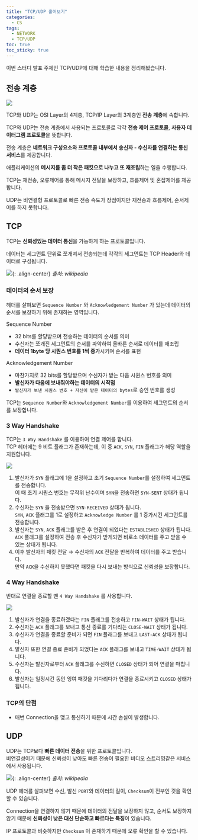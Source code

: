 ```yaml
---
title: "TCP/UDP 훑어보기"
categories:
  - CS
tags:
  - NETWORK
  - TCP/UDP
toc: true
toc_sticky: true
---
```


이번 스터디 발표 주제인 TCP/UDP에 대해 학습한 내용을 정리해봤습니다.

## 전송 계층

![](https://user-images.githubusercontent.com/40778768/201521543-220ada95-a5b5-4d24-8d90-632237116a32.png)

TCP와 UDP는 OSI Layer의 4계층, TCP/IP Layer의 3계층인 **전송 계층**에 속합니다.

TCP와 UDP는 전송 계층에서 사용되는 프로토콜로 각각 **전송 제어 프로토콜**, **사용자 데이터그램 프로토콜**을 뜻합니다.

전송 계층은 **네트워크 구성요소와 프로토콜 내부에서 송신자 - 수신자를 연결하는 통신 서비스**를 제공합니다.

애플리케이션의 **메시지를 좀 더 작은 패킷으로 나누고 또 재조립**하는 일을 수행합니다.

TCP는 재전송, 오류제어를 통해 메시지 전달을 보장하고, 흐름제어 및 혼잡제어를 제공합니다.

UDP는 비연결형 프로토콜로 빠른 전송 속도가 장점이지만 재전송과 흐름제어, 순서제어를 하지 못합니다.

## TCP

TCP는 **신뢰성있는 데이터 통신**을 가능하게 하는 프로토콜입니다.

데이터는 세그먼트 단위로 쪼개져서 전송되는데 각각의 세그먼트는 TCP Header와 데이터로 구성됩니다.

![](https://user-images.githubusercontent.com/40778768/201521911-398f5cfc-bb95-48fb-bced-09f18f959039.png){: .align-center}
*출처: wikipedia*

### 데이터의 순서 보장

헤더를 살펴보면 `Sequence Number` 와 `Acknowledgement Number` 가 있는데 데이터의 순서를 보장하기 위해 존재하는 영역입니다.

Sequence Number

- 32 bits를 할당받으며 전송하는 데이터의 순서를 의미
- 수신자는 쪼개진 세그먼트의 순서를 파악하여 올바른 순서로 데이터를 재조립
- **데이터 1byte 당 시퀀스 번호를 1씩 증가**시키며 순서를 표현

Acknowledgement Number

- 마찬가지로 32 bits를 할당받으며 수신자가 받는 다음 시퀀스 번호를 의미
- **발신자가 다음에 보내줘야하는 데이터의 시작점**
- `발신자가 보낸 시퀀스 번호 + 자신이 받은 데이터의 bytes`로 승인 번호를 생성

TCP는 `Sequence Number`와 `Acknowledgement Number`를 이용하여 세그먼트의 순서를 보장합니다.

### 3 Way Handshake

TCP는 `3 Way Handshake` 를 이용하여 연결 제어를 합니다.   
TCP 헤더에는 9 비트 플래그가 존재하는데, 이 중 `ACK`, `SYN`, `FIN` 플래그가 해당 역할을 지원합니다.

![](https://user-images.githubusercontent.com/40778768/201521961-c4156eff-a7c7-457e-9144-d68dfb2040b8.png)

1. 발신자가 `SYN` 플래그에 1을 설정하고 초기 `Sequence Number`를 설정하여 세그먼트를 전송합니다.   
   이 때 초기 시퀀스 번호는 무작위 난수이며 `SYN`을 전송하면 `SYN-SENT` 상태가 됩니다.
2. 수신자는 `SYN` 을 전송받으면 `SYN-RECEIVED` 상태가 됩니다.   
   `SYN`, `ACK` 플래그를 1로 설정하고 `Acknowledge Number` 를 1 증가시킨 세그먼트를 전송합니다.
3. 발신자는 `SYN`, `ACK` 플래그를 받은 후 연결이 되었다는 `ESTABLISHED` 상태가 됩니다.   
   `ACK` 플래그를 설정하여 전송 후 수신자가 받게되면 비로소 데이터를 주고 받을 수 있는 상태가 됩니다.
4. 이후 발신자의 패킷 전달 → 수신자의 `ACK` 전달을 반복하여 데이터를 주고 받습니다.   
   만약 `ACK`을 수신하지 못했다면 패킷을 다시 보내는 방식으로 신뢰성을 보장합니다.

### 4 Way Handshake

반대로 연결을 종료할 땐 `4 Way Handshake` 를 사용합니다.

![](https://user-images.githubusercontent.com/40778768/201521997-7a3229b7-c958-4414-a207-7514fcbd22e5.png)

1. 발신자가 연결을 종료하겠다는 `FIN` 플래그를 전송하고 `FIN-WAIT` 상태가 됩니다.
2. 수신자는 `ACK` 플래그를 보내고 통신 종료를 기다리는 `CLOSE-WAIT` 상태가 됩니다.
3. 수신자가 연결을 종료할 준비가 되면 `FIN` 플래그를 보내고 `LAST-ACK` 상태가 됩니다.
4. 발신자 또한 연결 종료 준비가 되었다는 `ACK` 플래그를 보내고 `TIME-WAIT` 상태가 됩니다.
5. 수신자는 발신자로부터 `ACK` 플래그를 수신하면 `CLOSED` 상태가 되어 연결을 마칩니다.
6. 발신자는 일정시간 동안 잉여 패킷을 기다리다가 연결을 종료시키고 `CLOSED` 상태가 됩니다.

### TCP의 단점

- 매번 Connection을 맺고 통신하기 때문에 시간 손실이 발생합니다.

## UDP

UDP는 TCP보다 **빠른 데이터 전송**을 위한 프로토콜입니다.   
비연결성이기 때문에 신뢰성이 낮아도 빠른 전송이 필요한 비디오 스트리밍같은 서비스에서 사용됩니다.

![](https://user-images.githubusercontent.com/40778768/201522068-9c2f3813-b24a-4c85-8246-a3f0dc9b1061.png){: .align-center}
*출처: wikipedia*

UDP 헤더를 살펴보면 수신, 발신 `PORT`와 데이터의 길이, `Checksum`이 전부인 것을 확인할 수 있습니다.

Connection을 연결하지 않기 때문에 데이터의 전달을 보장하지 않고, 순서도 보장하지 않기 때문에 **신뢰성이 낮은 대신 단순하고 빠르다는 특징**이 있습니다.

IP 프로토콜과 비슷하지만 `Checksum` 이 존재하기 때문에 오류 확인을 할 수 있습니다.